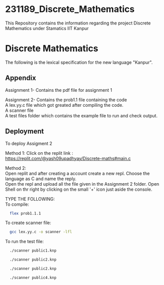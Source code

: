 # 231189_Discrete_Mathematics
This Repository contains the information regarding the project Discrete Mathematics under Stamatics IIT Kanpur


# Discrete Mathematics 

The following is the lexical specification for the new language "Kanpur".




## Appendix

Assignment 1- 
Contains the pdf file for assignment 1

Assignment 2-
Contains the prob1.1 file containing the code                     
 A lex.yy.c file which got greated after compiling the code.        
 A scanner file                                          
 A test files folder which contains the example file to run and check output.                                                       



## Deployment

To deploy Assigment 2 

Method 1:
Click on the replit link : https://replit.com/@yash09upadhyay/Discrete-maths#main.c

Method 2:   
Open replit and after creating a account create a new repl.
Choose the language as C and name the reply.   
Open the repl and upload all the file given in the Assignment 2 folder.
Open Shell on thr right by clicking on the small '+' icon just aside the console.

TYPE THE FOLLOWING:          
To compile:


```bash
  flex prob1.1.1
```
To create scanner file:
```bash
  gcc lex.yy.c -o scanner -lfl
```
To run the test file:
```bash
  ./scanner public1.knp
```
```bash
  ./scanner public2.knp
```
```bash
  ./scanner public2.knp
```
```bash
  ./scanner public4.knp
```
